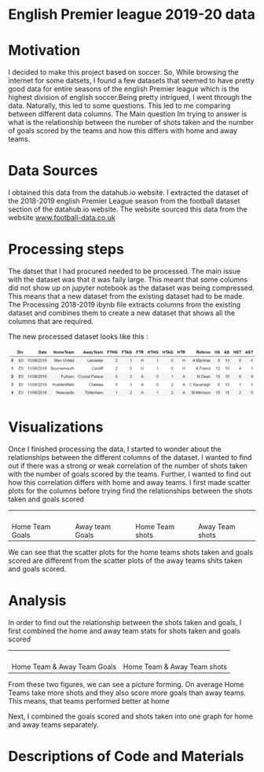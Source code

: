 # English Premier league 2019-20 data 

# Motivation
I decided to make this project based on soccer. So, While browsing the internet for some datsets, I found a few datasets that seemed to have pretty good data for entire seasons of the english Premier league which is the highest division of english soccer.Being pretty intrigued, I went through the data. Naturally, this led to some questions. This led to me comparing between different data columns. The Main question Im trying to answer is what is the relationship between the number of shots taken and the number of goals scored by the teams and how this differs with home and away teams.

# Data Sources
I obtained this data from the datahub.io website. I extracted the dataset of the 2018-2019 english Premier League season from the football dataset section of the datahub.io website. The website sourced this data from the website www.football-data.co.uk

# Processing steps 
The datset that I had procured needed to be processed. The main issue with the dataset was that it was faily large. This meant that some columns did not show up on jupyter notebook as the dataset was being compressed. This means that a new dataset from the existing dataset had to be made. The Processing 2018-2019 ibynb file extracts columns from the existing dataset and combines them to create a new dataset that shows all the columns that are required.

The new processed dataset looks like this :

![Snippet of new processed dataset](https://raw.githubusercontent.com/rithvikvarma12/Data-115-personal-dataset-project/main/processing%20data.PNG)

# Visualizations
Once I finished processing the data, I started to wonder about the relationships between the different columns of the dataset. I wanted to find out if there was a strong or weak correlation of the number of shots taken with the number of goals scored by the teams. Further, I wanted to find out how this correlation differs with home and away teams.
I first made scatter plots for the columns before trying find the relationships between the shots taken and goals scored

<table>
  <tr><td><img src=""></td><td><img src=""></td><td><img src=""></td><td><img src=""></td></tr>
   <tr><td>Home Team Goals</td><td>Away team Goals</td><td>Home Team shots</td><td>Away Team shots</td></tr>
  </table>
  
   We can see that the scatter plots for the home teams shots taken and goals scored are different from the scatter plots of the away teams shits taken and goals scored.
   
# Analysis
In order to find out the relationship between the shots taken and goals, I first combined the home and away team stats for shots taken and goals scored 

<table>
  <tr><td><img src=""></td><td><img src=""></td></tr>
   <tr><td>Home Team & Away Team Goals</td><td>Home Team & Away Team shots</td></tr>
  </table>

From these two figures, we can see a picture forming. On average Home Teams take more shots and they also score more goals than away teams. This means, that teams performed better at home

Next, I combined the goals scored and shots taken into one graph for home and away teams separately.




# Descriptions of Code and Materials
